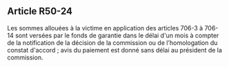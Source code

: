 Article R50-24
----
Les sommes allouées à la victime en application des articles 706-3 à 706-14 sont
versées par le fonds de garantie dans le délai d'un mois à compter de la
notification de la décision de la commission ou de l'homologation du constat
d'accord ; avis du paiement est donné sans délai au président de la commission.
